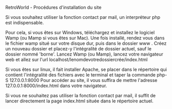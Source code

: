 RetroWorld - Procédures d'installation du site

Si vous souhaitez utiliser la fonction contact par mail, un interpréteur php est indispensable.

Pour cela, si vous êtes sur Windows, téléchargez et installez le logiciel Wamp (ou Mamp si vous êtes sur Mac).
Une fois installé, rendez vous dans le fichier wamp situé sur votre disque dur, puis dans le dossier www .
Créez un nouveau dossier et placez-y l'intégralité de dossier actuel, sauf le dossier nommé 'borne'.
Lancez Wamp (ou Mamp), lancez votre navigateur web et allez sur l'url localhost/lenomdevotredossiercrée/index.html

Si vous êtes sur linux, il fait installer Apache, se placer dans le répertoire qui contient l'intégralité des fichiers avec le terminal et taper la commande php-S 127.0.0.1:8000
Pour accéder au site, il vous suffira de mettre l'adresse 127.0.0.1:8000/index.html dans votre navigateur.

Si vous ne souhaitez pas utiliser la fonction contact par mail, il suffit de lancer directement la page index.html située dans le répertoire actuel.
